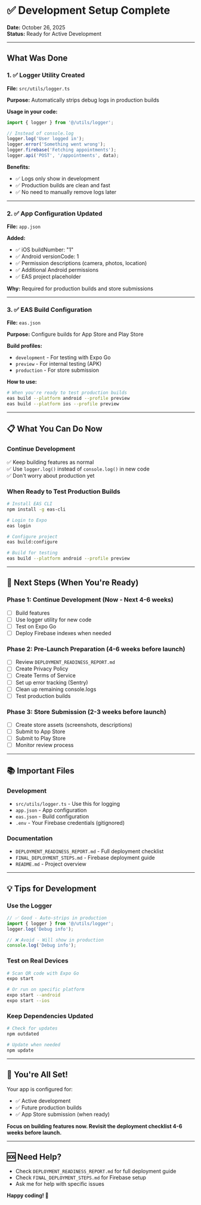 # ✅ Development Setup Complete

**Date:** October 26, 2025  
**Status:** Ready for Active Development

---

## What Was Done

### 1. ✅ Logger Utility Created
**File:** `src/utils/logger.ts`

**Purpose:** Automatically strips debug logs in production builds

**Usage in your code:**
```typescript
import { logger } from '@/utils/logger';

// Instead of console.log
logger.log('User logged in');
logger.error('Something went wrong');
logger.firebase('Fetching appointments');
logger.api('POST', '/appointments', data);
```

**Benefits:**
- ✅ Logs only show in development
- ✅ Production builds are clean and fast
- ✅ No need to manually remove logs later

---

### 2. ✅ App Configuration Updated
**File:** `app.json`

**Added:**
- ✅ iOS buildNumber: "1"
- ✅ Android versionCode: 1
- ✅ Permission descriptions (camera, photos, location)
- ✅ Additional Android permissions
- ✅ EAS project placeholder

**Why:** Required for production builds and store submissions

---

### 3. ✅ EAS Build Configuration
**File:** `eas.json`

**Purpose:** Configure builds for App Store and Play Store

**Build profiles:**
- `development` - For testing with Expo Go
- `preview` - For internal testing (APK)
- `production` - For store submission

**How to use:**
```bash
# When you're ready to test production builds
eas build --platform android --profile preview
eas build --platform ios --profile preview
```

---

## 📋 What You Can Do Now

### Continue Development
✅ Keep building features as normal  
✅ Use `logger.log()` instead of `console.log()` in new code  
✅ Don't worry about production yet

### When Ready to Test Production Builds
```bash
# Install EAS CLI
npm install -g eas-cli

# Login to Expo
eas login

# Configure project
eas build:configure

# Build for testing
eas build --platform android --profile preview
```

---

## 🎯 Next Steps (When You're Ready)

### Phase 1: Continue Development (Now - Next 4-6 weeks)
- [ ] Build features
- [ ] Use logger utility for new code
- [ ] Test on Expo Go
- [ ] Deploy Firebase indexes when needed

### Phase 2: Pre-Launch Preparation (4-6 weeks before launch)
- [ ] Review `DEPLOYMENT_READINESS_REPORT.md`
- [ ] Create Privacy Policy
- [ ] Create Terms of Service
- [ ] Set up error tracking (Sentry)
- [ ] Clean up remaining console.logs
- [ ] Test production builds

### Phase 3: Store Submission (2-3 weeks before launch)
- [ ] Create store assets (screenshots, descriptions)
- [ ] Submit to App Store
- [ ] Submit to Play Store
- [ ] Monitor review process

---

## 📚 Important Files

### Development
- `src/utils/logger.ts` - Use this for logging
- `app.json` - App configuration
- `eas.json` - Build configuration
- `.env` - Your Firebase credentials (gitignored)

### Documentation
- `DEPLOYMENT_READINESS_REPORT.md` - Full deployment checklist
- `FINAL_DEPLOYMENT_STEPS.md` - Firebase deployment guide
- `README.md` - Project overview

---

## 💡 Tips for Development

### Use the Logger
```typescript
// ✅ Good - Auto-strips in production
import { logger } from '@/utils/logger';
logger.log('Debug info');

// ❌ Avoid - Will show in production
console.log('Debug info');
```

### Test on Real Devices
```bash
# Scan QR code with Expo Go
expo start

# Or run on specific platform
expo start --android
expo start --ios
```

### Keep Dependencies Updated
```bash
# Check for updates
npm outdated

# Update when needed
npm update
```

---

## 🚀 You're All Set!

Your app is configured for:
- ✅ Active development
- ✅ Future production builds
- ✅ App Store submission (when ready)

**Focus on building features now. Revisit the deployment checklist 4-6 weeks before launch.**

---

## 🆘 Need Help?

- Check `DEPLOYMENT_READINESS_REPORT.md` for full deployment guide
- Check `FINAL_DEPLOYMENT_STEPS.md` for Firebase setup
- Ask me for help with specific issues

**Happy coding! 🎉**
